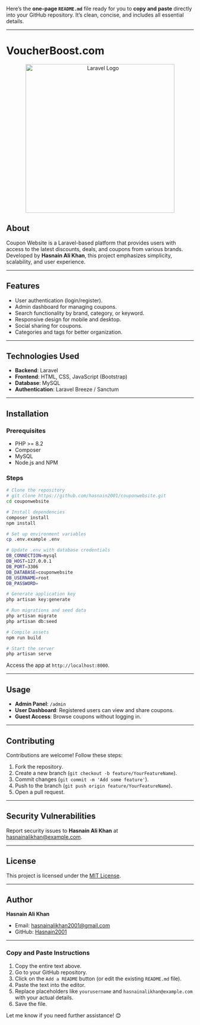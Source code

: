 Here’s the **one-page `README.md`** file ready for you to **copy and paste** directly into your GitHub repository. It’s clean, concise, and includes all essential details.

---

# VoucherBoost.com

<p align="center">
  <a href="https://laravel.com" target="_blank">
    <img src="https://raw.githubusercontent.com/laravel/art/master/logo-lockup/5%20SVG/2%20CMYK/1%20Full%20Color/laravel-logolockup-cmyk-red.svg" width="400" alt="Laravel Logo">
  </a>
</p>

## About

Coupon Website is a Laravel-based platform that provides users with access to the latest discounts, deals, and coupons from various brands. Developed by **Hasnain Ali Khan**, this project emphasizes simplicity, scalability, and user experience.

---

## Features

- User authentication (login/register).  
- Admin dashboard for managing coupons.  
- Search functionality by brand, category, or keyword.  
- Responsive design for mobile and desktop.  
- Social sharing for coupons.  
- Categories and tags for better organization.  

---

## Technologies Used

- **Backend**: Laravel  
- **Frontend**: HTML, CSS, JavaScript (Bootstrap)  
- **Database**: MySQL  
- **Authentication**: Laravel Breeze / Sanctum  

---

## Installation

### Prerequisites

- PHP >= 8.2  
- Composer  
- MySQL  
- Node.js and NPM  

### Steps

```bash
# Clone the repository
# git clone https://github.com/hasnain2001/couponwebsite.git
cd couponwebsite

# Install dependencies
composer install
npm install

# Set up environment variables
cp .env.example .env

# Update .env with database credentials
DB_CONNECTION=mysql
DB_HOST=127.0.0.1
DB_PORT=3306
DB_DATABASE=couponwebsite
DB_USERNAME=root
DB_PASSWORD=

# Generate application key
php artisan key:generate

# Run migrations and seed data
php artisan migrate
php artisan db:seed

# Compile assets
npm run build

# Start the server
php artisan serve
```

Access the app at `http://localhost:8000`.

---

## Usage

- **Admin Panel**: `/admin`  
- **User Dashboard**: Registered users can view and share coupons.  
- **Guest Access**: Browse coupons without logging in.

---

## Contributing

Contributions are welcome! Follow these steps:

1. Fork the repository.  
2. Create a new branch (`git checkout -b feature/YourFeatureName`).  
3. Commit changes (`git commit -m 'Add some feature'`).  
4. Push to the branch (`git push origin feature/YourFeatureName`).  
5. Open a pull request.

---

## Security Vulnerabilities

Report security issues to **Hasnain Ali Khan** at [hasnainalikhan@example.com](mailto:hasnainalikhan@example.com).

---

## License

This project is licensed under the [MIT License](https://opensource.org/licenses/MIT).

---

## Author

**Hasnain Ali Khan**  
- Email: [hasnainalikhan2001@gmail.com](mailto:hasnainalikhan@gmail.com)  
- GitHub: [Hasnain2001](https://github.com/hasnain2001)

---

### **Copy and Paste Instructions**
1. Copy the entire text above.
2. Go to your GitHub repository.
3. Click on the `Add a README` button (or edit the existing `README.md` file).
4. Paste the text into the editor.
5. Replace placeholders like `yourusername` and `hasnainalikhan@example.com` with your actual details.
6. Save the file.

Let me know if you need further assistance! 😊

